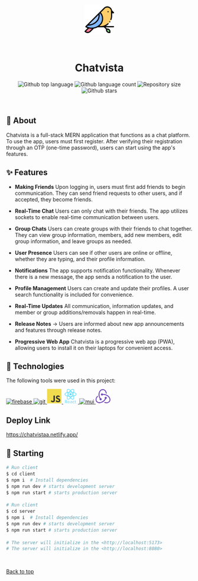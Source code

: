 <div align="center" id="top"> 
  <img src="https://github.com/Kishan2029/ChatVista/blob/master/client/public/logo192.png" alt="Chatvista" height="80" width="80" />

&#xa0;

  <!-- <a href="https://chatvista.netlify.app">Demo</a> -->
</div>

<h1 align="center">Chatvista</h1>

<p align="center">
  <img alt="Github top language" src="https://img.shields.io/github/languages/top/Kishan2029/chatvista?color=56BEB8">

  <img alt="Github language count" src="https://img.shields.io/github/languages/count/Kishan2029/chatvista?color=56BEB8">

  <img alt="Repository size" src="https://img.shields.io/github/repo-size/Kishan2029/chatvista?color=56BEB8">

  <!-- <img alt="Github issues" src="https://img.shields.io/github/issues/{{YOUR_GITHUB_USERNAME}}/chatvista?color=56BEB8" /> -->

  <!-- <img alt="Github forks" src="https://img.shields.io/github/forks/{{YOUR_GITHUB_USERNAME}}/chatvista?color=56BEB8" /> -->

  <img alt="Github stars" src="https://img.shields.io/github/stars/Kishan2029/chatvista?color=56BEB8" />
</p>

<!-- Status -->

<!-- <h4 align="center">
	🚧  Chatvista 🚀 Under construction...  🚧
</h4>

<hr> -->

<br>

## :dart: About

Chatvista is a full-stack MERN application that functions as a chat platform. To use the app, users must first register. After verifying their registration through an OTP (one-time password), users can start using the app's features.

## :sparkles: Features

- <b>Making Friends</b>
  Upon logging in, users must first add friends to begin communication. They can send friend requests to other users, and if accepted, they become friends.

- <b>Real-Time Chat</b>
  Users can only chat with their friends. The app utilizes sockets to enable real-time communication between users.

- <b>Group Chats</b>
  Users can create groups with their friends to chat together. They can view group information, members, add new members, edit group information, and leave groups as needed.

- <b>User Presence</b>
  Users can see if other users are online or offline, whether they are typing, and their profile information.

- <b>Notifications</b>
  The app supports notification functionality. Whenever there is a new message, the app sends a notification to the user.

- <b>Profile Management</b>
  Users can create and update their profiles.
  A user search functionality is included for convenience.

- <b>Real-Time Updates</b>
  All communication, information updates, and member or group additions/removals happen in real-time.

- <b>Release Notes</b>
  -> Users are informed about new app announcements and features through release notes.

- <b>Progressive Web App</b>
  Chatvista is a progressive web app (PWA), allowing users to install it on their laptops for convenient access.

## :rocket: Technologies

The following tools were used in this project:
<p align="left"> 

<a href="https://firebase.google.com/" target="_blank"> <img src="https://www.vectorlogo.zone/logos/firebase/firebase-icon.svg" alt="firebase" width="40" height="40"/> </a> 
<a href="https://git-scm.com/" target="_blank"> <img src="https://www.vectorlogo.zone/logos/git-scm/git-scm-icon.svg" alt="git" width="40" height="40"/> </a>
<a href="https://developer.mozilla.org/en-US/docs/Web/JavaScript" target="_blank"> <img src="https://raw.githubusercontent.com/devicons/devicon/master/icons/javascript/javascript-original.svg" alt="javascript" width="40" height="40"/> </a>
<a href="https://reactjs.org/" target="_blank"> <img src="https://raw.githubusercontent.com/devicons/devicon/master/icons/react/react-original-wordmark.svg" alt="react" width="40" height="40"/> </a>
<a href="https://reactjs.org/" target="_blank"> <img src="https://camo.githubusercontent.com/f1711f466b9bbd685dafb7e109ee186ff126bb8b100eee77c600cdef7f522640/68747470733a2f2f6d75692e636f6d2f7374617469632f6c6f676f2e737667" alt="mui" width="40" height="40"/> </a>
<a href="https://redux.js.org" target="_blank"> <img src="https://raw.githubusercontent.com/devicons/devicon/master/icons/redux/redux-original.svg" alt="redux" width="40" height="40"/> </a> </p>

## Deploy Link
https://chatvistaa.netlify.app/

## :checkered_flag: Starting

```bash
# Run client
$ cd client
$ npm i  # Install dependencies
$ npm run dev # starts development server
$ npm run start # starts production server

# Run client
$ cd server
$ npm i  # Install dependencies
$ npm run dev # starts development server
$ npm run start # starts production server

# The server will initialize in the <http://localhost:5173>
# The server will initialize in the <http://localhost:8080>
```

&#xa0;

<a href="#top">Back to top</a>
